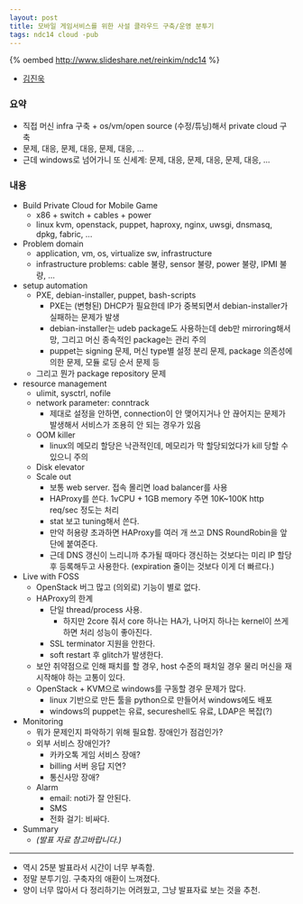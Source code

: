 ```yaml
---
layout: post
title: 모바일 게임서비스를 위한 사설 클라우드 구축/운영 분투기
tags: ndc14 cloud -pub
---
```


{% oembed http://www.slideshare.net/reinkim/ndc14 %}

* [김진욱](http://rein.kr/blog/)

### 요약 ###

* 직접 머신 infra 구축 + os/vm/open source (수정/튜닝)해서 private cloud 구축
* 문제, 대응, 문제, 대응, 문제, 대응, ...
* 근데 windows로 넘어가니 또 신세계: 문제, 대응, 문제, 대응, 문제, 대응, ...

### 내용 ###

* Build Private Cloud for Mobile Game
	* x86 + switch + cables + power
	* linux kvm, openstack, puppet, haproxy, nginx, uwsgi, dnsmasq, dpkg, fabric, ...
* Problem domain
	* application, vm, os, virtualize sw, infrastructure
	* infrastructure problems: cable 불량, sensor 불량, power 불량, IPMI 불량, ...
* setup automation
	* PXE, debian-installer, puppet, bash-scripts
		* PXE는 (변형된) DHCP가 필요한데 IP가 중복되면서 debian-installer가 실패하는 문제가 발생
		* debian-installer는 udeb package도 사용하는데 deb만 mirroring해서 망, 그리고 머신 종속적인 package는 관리 주의
		* puppet는 signing 문제, 머신 type별 설정 분리 문제, package 의존성에 의한 문제, 모듈 로딩 순서 문제 등
	* 그리고 뭔가 package repository 문제
* resource management
	* ulimit, sysctrl, nofile
	* network parameter: conntrack
		* 제대로 설정을 안하면, connection이 안 맺어지거나 안 끊어지는 문제가 발생해서 서비스가 조용히 안 되는 경우가 있음
	* OOM killer
		* linux의 메모리 할당은 낙관적인데, 메모리가 막 할당되었다가 kill 당할 수 있으니 주의
	* Disk elevator
	* Scale out
		* 보통 web server. 접속 몰리면 load balancer를 사용
		* HAProxy를 쓴다. 1vCPU + 1GB memory 주면 10K~100K http req/sec 정도는 처리
		* stat 보고 tuning해서 쓴다.
		* 만약 허용량 초과하면 HAProxy를 여러 개 쓰고 DNS RoundRobin을 앞단에 붙여준다.
		* 근데 DNS 갱신이 느리니까 추가될 때마다 갱신하는 것보다는 미리 IP 할당 후 등록해두고 사용한다. (expiration 줄이는 것보다 이게 더 빠르다.)
* Live with FOSS
	* OpenStack 버그 많고 (의외로) 기능이 별로 없다.
	* HAProxy의 한계
		* 단일 thread/process 사용.
			* 하지만 2core 줘서 core 하나는 HA가, 나머지 하나는 kernel이 쓰게하면 처리 성능이 좋아진다.
		* SSL terminator 지원을 안한다.
		* soft restart 후 glitch가 발생한다.
	* 보안 취약점으로 인해 패치를 할 경우, host 수준의 패치일 경우 물리 머신을 재시작해야 하는 고통이 있다.
	* OpenStack + KVM으로 windows를 구동할 경우 문제가 많다.
		* linux 기반으로 만든 툴을 python으로 만들어서 windows에도 배포
		* windows의 puppet는 유료, secureshell도 유료, LDAP은 복잡(?)
* Monitoring
	* 뭐가 문제인지 파악하기 위해 필요함. 장애인가 점검인가?
	* 외부 서비스 장애인가?
		* 카카오톡 게임 서비스 장애?
		* billing 서버 응답 지연?
		* 통신사망 장애?
	* Alarm
		* email: noti가 잘 안된다.
		* SMS
		* 전화 걸기: 비싸다.
* Summary
	* *(발표 자료 참고바랍니다.)*

----------

* 역시 25분 발표라서 시간이 너무 부족함.
* 정말 분투기임. 구축자의 애환이 느껴졌다.
* 양이 너무 많아서 다 정리하기는 어려웠고, 그냥 발표자료 보는 것을 추천.